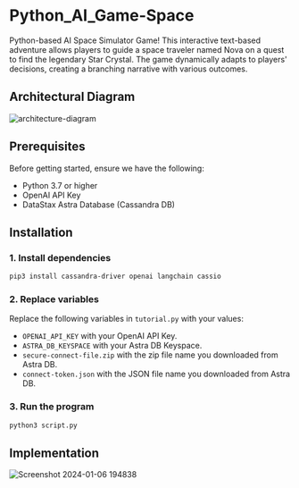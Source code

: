 # Python_AI_Game-Space    
      
Python-based AI Space Simulator Game! This interactive text-based adventure allows players to guide a space traveler named Nova on a quest to find the legendary Star Crystal. The game dynamically adapts to players' decisions, creating a branching narrative with various outcomes.


## Architectural Diagram 

![architecture-diagram](https://github.com/piyushsachdeva/Python-AI-Space-Exploration-Game/assets/40286378/41d13d17-6253-4f23-9f93-acb6153dbd07)

## Prerequisites

Before getting started, ensure we have the following:

- Python 3.7 or higher
- OpenAI API Key
- DataStax Astra Database (Cassandra DB)

## Installation

### 1. Install dependencies

```bash
pip3 install cassandra-driver openai langchain cassio
```

### 2. Replace variables

Replace the following variables in `tutorial.py` with your values:

- `OPENAI_API_KEY` with your OpenAI API Key.
- `ASTRA_DB_KEYSPACE` with your Astra DB Keyspace.
- `secure-connect-file.zip` with the zip file name you downloaded from Astra DB.
- `connect-token.json` with the JSON file name you downloaded from Astra DB.
   
### 3. Run the program

```bash
python3 script.py
```

## Implementation

![Screenshot 2024-01-06 194838](https://github.com/Pavan-1997/Python_AI_Game-Space/assets/32020205/888c16f8-400b-4f87-b94a-74412d73634c)
